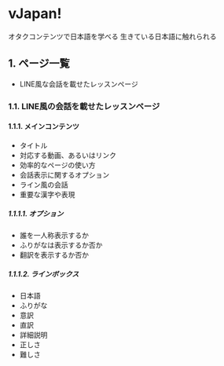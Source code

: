 # vJapan!
オタクコンテンツで日本語を学べる
生きている日本語に触れられる

## 1. ページ一覧
- LINE風な会話を載せたレッスンページ

### 1.1. LINE風の会話を載せたレッスンページ
#### 1.1.1. メインコンテンツ
- タイトル
- 対応する動画、あるいはリンク
- 効率的なページの使い方
- 会話表示に関するオプション
- ライン風の会話
- 重要な漢字や表現

##### 1.1.1.1. オプション
- 誰を一人称表示するか
- ふりがなは表示するか否か
- 翻訳を表示するか否か

##### 1.1.1.2. ラインボックス
- 日本語
- ふりがな
- 意訳
- 直訳
- 詳細説明
- 正しさ
- 難しさ